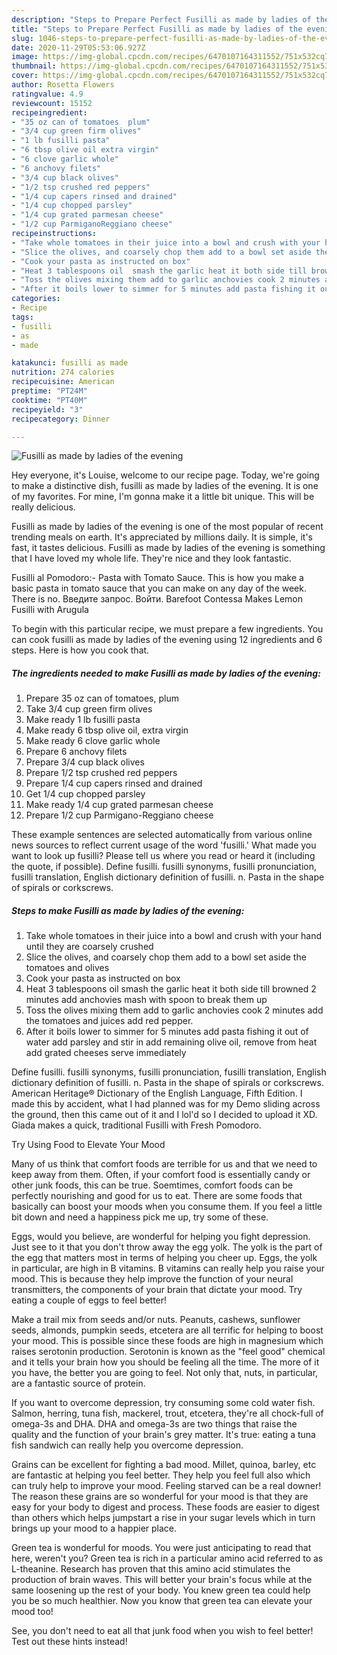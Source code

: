 ```yaml
---
description: "Steps to Prepare Perfect Fusilli as made by ladies of the evening"
title: "Steps to Prepare Perfect Fusilli as made by ladies of the evening"
slug: 1046-steps-to-prepare-perfect-fusilli-as-made-by-ladies-of-the-evening
date: 2020-11-29T05:53:06.927Z
image: https://img-global.cpcdn.com/recipes/6470107164311552/751x532cq70/fusilli-as-made-by-ladies-of-the-evening-recipe-main-photo.jpg
thumbnail: https://img-global.cpcdn.com/recipes/6470107164311552/751x532cq70/fusilli-as-made-by-ladies-of-the-evening-recipe-main-photo.jpg
cover: https://img-global.cpcdn.com/recipes/6470107164311552/751x532cq70/fusilli-as-made-by-ladies-of-the-evening-recipe-main-photo.jpg
author: Rosetta Flowers
ratingvalue: 4.9
reviewcount: 15152
recipeingredient:
- "35 oz can of tomatoes  plum"
- "3/4 cup green firm olives"
- "1 lb fusilli pasta"
- "6 tbsp olive oil extra virgin"
- "6 clove garlic whole"
- "6 anchovy filets"
- "3/4 cup black olives"
- "1/2 tsp crushed red peppers"
- "1/4 cup capers rinsed and drained"
- "1/4 cup chopped parsley"
- "1/4 cup grated parmesan cheese"
- "1/2 cup ParmiganoReggiano cheese"
recipeinstructions:
- "Take whole tomatoes in their juice into a bowl and crush with your hand until they are coarsely crushed"
- "Slice the olives, and coarsely chop them add to a bowl set aside the tomatoes and olives"
- "Cook your pasta as instructed on box"
- "Heat 3 tablespoons oil  smash the garlic heat it both side till browned 2 minutes add anchovies mash with spoon to break them up"
- "Toss the olives mixing them add to garlic anchovies cook 2 minutes add the tomatoes and juices add red pepper."
- "After it boils lower to simmer for 5 minutes add pasta fishing it out of water add parsley and stir in add remaining olive oil, remove from heat add grated cheeses serve immediately"
categories:
- Recipe
tags:
- fusilli
- as
- made

katakunci: fusilli as made 
nutrition: 274 calories
recipecuisine: American
preptime: "PT24M"
cooktime: "PT40M"
recipeyield: "3"
recipecategory: Dinner

---
```



![Fusilli as made by ladies of the evening](https://img-global.cpcdn.com/recipes/6470107164311552/751x532cq70/fusilli-as-made-by-ladies-of-the-evening-recipe-main-photo.jpg)

Hey everyone, it's Louise, welcome to our recipe page. Today, we're going to make a distinctive dish, fusilli as made by ladies of the evening. It is one of my favorites. For mine, I'm gonna make it a little bit unique. This will be really delicious.

Fusilli as made by ladies of the evening is one of the most popular of recent trending meals on earth. It's appreciated by millions daily. It is simple, it's fast, it tastes delicious. Fusilli as made by ladies of the evening is something that I have loved my whole life. They're nice and they look fantastic.

Fusilli al Pomodoro:- Pasta with Tomato Sauce. This is how you make a basic pasta in tomato sauce that you can make on any day of the week. There is no. Введите запрос. Войти. Barefoot Contessa Makes Lemon Fusilli with Arugula


To begin with this particular recipe, we must prepare a few ingredients. You can cook fusilli as made by ladies of the evening using 12 ingredients and 6 steps. Here is how you cook that.

<!--inarticleads1-->

##### The ingredients needed to make Fusilli as made by ladies of the evening:

1. Prepare 35 oz can of tomatoes,  plum
1. Take 3/4 cup green firm olives
1. Make ready 1 lb fusilli pasta
1. Make ready 6 tbsp olive oil, extra virgin
1. Make ready 6 clove garlic whole
1. Prepare 6 anchovy filets
1. Prepare 3/4 cup black olives
1. Prepare 1/2 tsp crushed red peppers
1. Prepare 1/4 cup capers rinsed and drained
1. Get 1/4 cup chopped parsley
1. Make ready 1/4 cup grated parmesan cheese
1. Prepare 1/2 cup Parmigano-Reggiano cheese


These example sentences are selected automatically from various online news sources to reflect current usage of the word &#39;fusilli.&#39; What made you want to look up fusilli? Please tell us where you read or heard it (including the quote, if possible). Define fusilli. fusilli synonyms, fusilli pronunciation, fusilli translation, English dictionary definition of fusilli. n. Pasta in the shape of spirals or corkscrews. 

<!--inarticleads2-->

##### Steps to make Fusilli as made by ladies of the evening:

1. Take whole tomatoes in their juice into a bowl and crush with your hand until they are coarsely crushed
1. Slice the olives, and coarsely chop them add to a bowl set aside the tomatoes and olives
1. Cook your pasta as instructed on box
1. Heat 3 tablespoons oil  smash the garlic heat it both side till browned 2 minutes add anchovies mash with spoon to break them up
1. Toss the olives mixing them add to garlic anchovies cook 2 minutes add the tomatoes and juices add red pepper.
1. After it boils lower to simmer for 5 minutes add pasta fishing it out of water add parsley and stir in add remaining olive oil, remove from heat add grated cheeses serve immediately


Define fusilli. fusilli synonyms, fusilli pronunciation, fusilli translation, English dictionary definition of fusilli. n. Pasta in the shape of spirals or corkscrews. American Heritage® Dictionary of the English Language, Fifth Edition. I made this by accident, what I had planned was for my Demo sliding across the ground, then this came out of it and I lol&#39;d so I decided to upload it XD. Giada makes a quick, traditional Fusilli with Fresh Pomodoro. 

Try Using Food to Elevate Your Mood


Many of us think that comfort foods are terrible for us and that we need to keep away from them. Often, if your comfort food is essentially candy or other junk foods, this can be true. Soemtimes, comfort foods can be perfectly nourishing and good for us to eat. There are some foods that basically can boost your moods when you consume them. If you feel a little bit down and need a happiness pick me up, try some of these.

Eggs, would you believe, are wonderful for helping you fight depression. Just see to it that you don't throw away the egg yolk. The yolk is the part of the egg that matters most in terms of helping you cheer up. Eggs, the yolk in particular, are high in B vitamins. B vitamins can really help you raise your mood. This is because they help improve the function of your neural transmitters, the components of your brain that dictate your mood. Try eating a couple of eggs to feel better!

Make a trail mix from seeds and/or nuts. Peanuts, cashews, sunflower seeds, almonds, pumpkin seeds, etcetera are all terrific for helping to boost your mood. This is possible since these foods are high in magnesium which raises serotonin production. Serotonin is known as the "feel good" chemical and it tells your brain how you should be feeling all the time. The more of it you have, the better you are going to feel. Not only that, nuts, in particular, are a fantastic source of protein.

If you want to overcome depression, try consuming some cold water fish. Salmon, herring, tuna fish, mackerel, trout, etcetera, they're all chock-full of omega-3s and DHA. DHA and omega-3s are two things that raise the quality and the function of your brain's grey matter. It's true: eating a tuna fish sandwich can really help you overcome depression. 

Grains can be excellent for fighting a bad mood. Millet, quinoa, barley, etc are fantastic at helping you feel better. They help you feel full also which can truly help to improve your mood. Feeling starved can be a real downer! The reason these grains are so wonderful for your mood is that they are easy for your body to digest and process. These foods are easier to digest than others which helps jumpstart a rise in your sugar levels which in turn brings up your mood to a happier place.

Green tea is wonderful for moods. You were just anticipating to read that here, weren't you? Green tea is rich in a particular amino acid referred to as L-theanine. Research has proven that this amino acid stimulates the production of brain waves. This will better your brain's focus while at the same loosening up the rest of your body. You knew green tea could help you be so much healthier. Now you know that green tea can elevate your mood too!

See, you don't need to eat all that junk food when you wish to feel better! Test out  these hints  instead!

